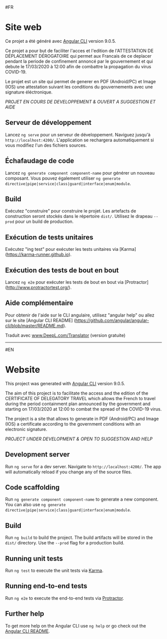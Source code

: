 #FR

# Site web

Ce projet a été généré avec [Angular CLI](https://github.com/angular/angular-cli) version 9.0.5.

Ce projet a pour but de faciliter l'acces et l'edition de l'ATTESTATION DE DÉPLACEMENT DÉROGATOIRE qui permet aux Francais de ce deplacer pendant la periode
de confinement annoncé par le gouvernement et qui debute le 17/03/2020 à 12:00 afin de combattre la propagation du virus COVID-19.

Le projet est un site qui permet de generer en PDF (Android/PC) et Image (IOS) une attestation suivant les conditions du gouvernements avec une signature éléctronique.

*PROJET EN COURS DE DEVELOPPEMENT & OUVERT A SUGGESTION ET AIDE*

## Serveur de développement

Lancez `ng serve` pour un serveur de développement. Naviguez jusqu'à `http://localhost:4200/`. L'application se rechargera automatiquement si vous modifiez l'un des fichiers sources.

## Échafaudage de code

Lancez `ng generate component component-name` pour générer un nouveau composant. Vous pouvez également utiliser `ng generate directive|pipe|service|class|guard|interface|enum|module`.

## Build

Exécutez "construire" pour construire le projet. Les artefacts de construction seront stockés dans le répertoire `dist/`. Utilisez le drapeau `--prod` pour un build de production.

## Exécution de tests unitaires

Exécutez "ing test" pour exécuter les tests unitaires via [Karma] (https://karma-runner.github.io).

## Exécution des tests de bout en bout

Lancez `ng e2e` pour exécuter les tests de bout en bout via [Protractor] (http://www.protractortest.org/).

## Aide complémentaire

Pour obtenir de l'aide sur le CLI angulaire, utilisez "angular help" ou allez sur le site [Angular CLI README] (https://github.com/angular/angular-cli/blob/master/README.md).


Traduit avec www.DeepL.com/Translator (version gratuite)




----------------------
#EN



# Website

This project was generated with [Angular CLI](https://github.com/angular/angular-cli) version 9.0.5.

The aim of this project is to facilitate the access and the edition of the CERTIFICATE OF DELEGATORY TRAVEL which allows the French to travel during the period
containment plan announced by the government and starting on 17/03/2020 at 12:00 to combat the spread of the COVID-19 virus.

The project is a site that allows to generate in PDF (Android/PC) and Image (IOS) a certificate according to the government conditions with an electronic signature.

*PROJECT UNDER DEVELOPMENT & OPEN TO SUGGESTION AND HELP*

## Development server

Run `ng serve` for a dev server. Navigate to `http://localhost:4200/`. The app will automatically reload if you change any of the source files.

## Code scaffolding

Run `ng generate component component-name` to generate a new component. You can also use `ng generate directive|pipe|service|class|guard|interface|enum|module`.

## Build

Run `ng build` to build the project. The build artifacts will be stored in the `dist/` directory. Use the `--prod` flag for a production build.

## Running unit tests

Run `ng test` to execute the unit tests via [Karma](https://karma-runner.github.io).

## Running end-to-end tests

Run `ng e2e` to execute the end-to-end tests via [Protractor](http://www.protractortest.org/).

## Further help

To get more help on the Angular CLI use `ng help` or go check out the [Angular CLI README](https://github.com/angular/angular-cli/blob/master/README.md).
